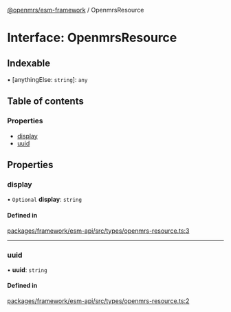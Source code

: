 [@openmrs/esm-framework](../API.md) / OpenmrsResource

# Interface: OpenmrsResource

## Indexable

▪ [anythingElse: `string`]: `any`

## Table of contents

### Properties

- [display](OpenmrsResource.md#display)
- [uuid](OpenmrsResource.md#uuid)

## Properties

### display

• `Optional` **display**: `string`

#### Defined in

[packages/framework/esm-api/src/types/openmrs-resource.ts:3](https://github.com/openmrs/openmrs-esm-core/blob/master/packages/framework/esm-api/src/types/openmrs-resource.ts#L3)

___

### uuid

• **uuid**: `string`

#### Defined in

[packages/framework/esm-api/src/types/openmrs-resource.ts:2](https://github.com/openmrs/openmrs-esm-core/blob/master/packages/framework/esm-api/src/types/openmrs-resource.ts#L2)
